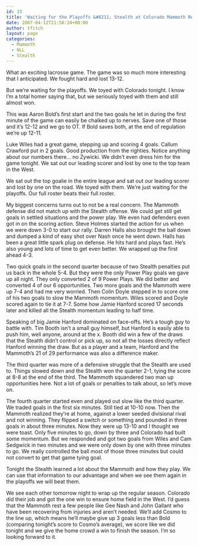 ```yaml
---
id: 33
title: 'Waiting for the Playoffs &#8211; Stealth at Colorado Mammoth Review'
date: 2007-04-12T21:58:24+00:00
author: tfitch
layout: page
categories:
  - Mammoth
  - NLL
  - Stealth
---
```

What an exciting lacrosse game. The game was so much more interesting that I anticipated. We fought hard and lost 13-12.

But we&#8217;re waiting for the playoffs. We toyed with Colorado tonight. I know I&#8217;m a total homer saying that, but we seriously toyed with them and still almost won.

This was Aaron Bold&#8217;s first start and the two goals he let in during the first minute of the game can easily be chalked up to nerves. Save one of those and it&#8217;s 12-12 and we go to OT. If Bold saves both, at the end of regulation we&#8217;re up 12-11.

Luke Wiles had a great game, stepping up and scoring 4 goals. Callum Crawford put in 2 goals. Good production from the righties. Notice anything about our numbers there&#8230; no Zywicki. We didn&#8217;t even dress him for the game tonight. We sat out our leading scorer and lost by one to the top team in the West.

We sat out the top goalie in the entire league and sat out our leading scorer and lost by one on the road. We toyed with them. We&#8217;re just waiting for the playoffs. Our full roster beats their full roster.

My biggest concerns turns out to not be a real concern. The Mammoth defense did not match up with the Stealth offense. We could get still get goals in settled situations and the power play. We even had defenders even got in on the scoring action. Steve Holmes started the action for us when we were down 3-0 to start our rally. Darren Halls also brought the ball down and dumped a kind of easy shot over Nash once he went down. Halls has been a great little spark plug on defense. He hits hard and plays fast. He&#8217;s also young and lots of time to get even better. We wrapped up the first ahead 4-3.

Two quick goals in the second quarter because of two Stealth penalties put us back in the whole 5-4. But they were the only Power Play goals we gave up all night. They only converted 2 of 9 Power Plays. We did better and converted 4 of our 6 opportunities. Two more goals and the Mammoth were up 7-4 and had me very worried. Then Colin Doyle stepped in to score one of his two goals to slow the Mammoth momentum. Wiles scored and Doyle scored again to tie it at 7-7. Some how Jamie Hanford scored 17 seconds later and killed all the Stealth momentum leading to half time.

Speaking of big Jamie Hanford dominated on face-offs. He&#8217;s a tough guy to battle with. Tim Booth isn&#8217;t a small guy himself, but Hanford is easily able to push him, well anyone, around at the x. Booth did win a few of the draws that the Stealth didn&#8217;t control or pick up, so not all the losses directly reflect Hanford winning the draw. But as a player and a team, Hanford and the Mammoth&#8217;s 21 of 29 performance was also a difference maker.

The third quarter was more of a defensive struggle that the Stealth are used to. Things slowed down and the Stealth won the quarter 2-1, tying the score at 8-8 at the end of the third. The Mammoth squandered two man up opportunities here. Not a lot of goals or penalties to talk about, so let&#8217;s move on.

The fourth quarter started even and played out slow like the third quarter. We traded goals in the first six minutes. Still tied at 10-10 now. Then the Mammoth realized they&#8217;re at home, against a lower seeded divisional rival and not winning. They flipped a switch or something and pounded in three goals in about three minutes. Now they were up 13-10 and I thought we were toast. Only five minutes to go, down by three and Colorado had built some momentum. But we responded and got two goals from Wiles and Cam Sedgwick in two minutes and we were only down by one with three minutes to go. We really controlled the ball most of those three minutes but could not convert to get that game tying goal.

Tonight the Stealth learned a lot about the Mammoth and how they play. We can use that information to our advantage and when we see them again in the playoffs we will beat them.

We see each other tomorrow night to wrap up the regular season. Colorado did their job and got the one win to ensure home field in the West. I&#8217;d guess that the Mammoth rest a few people like Gee Nash and John Gallant who have been recovering from injuries and aren&#8217;t needed. We&#8217;ll add Cosmo to the line up, which means he&#8217;ll maybe give up 3 goals less than Bold (comparing tonight&#8217;s score to Cosmo&#8217;s average), we score like we did tonight and we give the home crowd a win to finish the season. I&#8217;m so looking forward to it.
